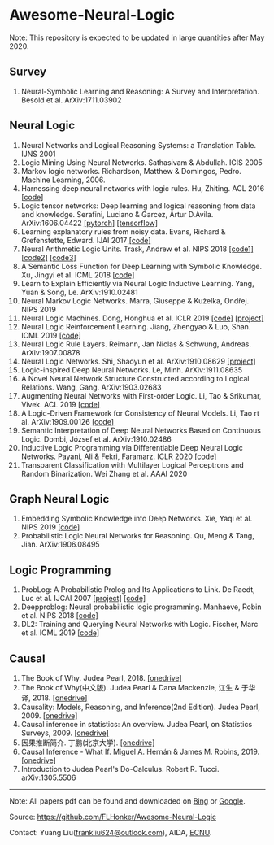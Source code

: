 # Awesome-Neural-Logic

Note: This repository is expected to be updated in large quantities after May 2020.

## Survey

1. Neural-Symbolic Learning and Reasoning: A Survey and Interpretation. Besold et al. ArXiv:1711.03902

## Neural Logic

1. Neural Networks and Logical Reasoning Systems: a Translation Table. IJNS 2001
2. Logic Mining Using Neural Networks. Sathasivam & Abdullah. ICIS 2005
3. Markov logic networks. Richardson, Matthew & Domingos, Pedro. Machine Learning, 2006.
4. Harnessing deep neural networks with logic rules. Hu, Zhiting. ACL 2016 [[code]][16]
5. Logic tensor networks: Deep learning and logical reasoning from data and knowledge. Serafini, Luciano & Garcez, Artur D.Avila. ArXiv:1606.04422 [[pytorch]][17] [[tensorflow]][18]
6. Learning explanatory rules from noisy data. Evans, Richard & Grefenstette, Edward. IJAI 2017 [[code]][19]
7. Neural Arithmetic Logic Units. Trask, Andrew et al. NIPS 2018 [[code1]][1] [[code2]][2] [[code3]][3]
8. A Semantic Loss Function for Deep Learning with Symbolic Knowledge. Xu, Jingyi et al. ICML 2018 [[code]][4]
9. Learn to Explain Efficiently via Neural Logic Inductive Learning. Yang, Yuan & Song, Le. ArXiv:1910.02481
10. Neural Markov Logic Networks. Marra, Giuseppe & Kuželka, Ondřej. NIPS 2019
11. Neural Logic Machines. Dong, Honghua et al. ICLR 2019 [[code]][6] [[project]][7]
12. Neural Logic Reinforcement Learning. Jiang, Zhengyao & Luo, Shan. ICML 2019 [[code]][8]
13. Neural Logic Rule Layers. Reimann, Jan Niclas & Schwung, Andreas. ArXiv:1907.00878
14. Neural Logic Networks. Shi, Shaoyun et al. ArXiv:1910.08629 [[project]][10]
15. Logic-inspired Deep Neural Networks. Le, Minh. ArXiv:1911.08635
16. A Novel Neural Network Structure Constructed according to Logical Relations. Wang, Gang. ArXiv:1903.02683
17. Augmenting Neural Networks with First-order Logic. Li, Tao & Srikumar, Vivek. ACL 2019 [[code]][20]
18. A Logic-Driven Framework for Consistency of Neural Models. Li, Tao rt al. ArXiv:1909.00126 [[code]][12]
19. Semantic Interpretation of Deep Neural Networks Based on Continuous Logic. Dombi, József et al. ArXiv:1910.02486
20. Inductive Logic Programming via Differentiable Deep Neural Logic Networks. Payani, Ali & Fekri, Faramarz. ICLR 2020 [[code]][11]
21. Transparent Classification with Multilayer Logical Perceptrons and Random Binarization. Wei Zhang et al. AAAI 2020


## Graph Neural Logic

1. Embedding Symbolic Knowledge into Deep Networks. Xie, Yaqi et al. NIPS 2019 [[code]][5]
2. Probabilistic Logic Neural Networks for Reasoning. Qu, Meng & Tang, Jian. ArXiv:1906.08495


## Logic Programming
1. ProbLog: A Probabilistic Prolog and Its Applications to Link. De Raedt, Luc et al. IJCAI 2007 [[project]][13] [[code]][14]
2. Deepproblog: Neural probabilistic logic programming. Manhaeve, Robin et al. NIPS 2018 [[code]][15]
3. DL2: Training and Querying Neural Networks with Logic. Fischer, Marc et al. ICML 2019 [[code]][9]


## Causal
1. <book> The Book of Why. Judea Pearl, 2018. [[onedrive]][21]
2. <book> The Book of Why(中文版). Judea Pearl & Dana Mackenzie, 江⽣ & 于华 译, 2018. [[onedrive]][22]
3. <book> Causality: Models, Reasoning, and Inference(2nd Edition). Judea Pearl, 2009. [[onedrive]][23]
4. <book> Causal inference in statistics: An overview. Judea Pearl, on Statistics Surveys, 2009. [[onedrive]][24]
5. <book> 因果推断简介. 丁鹏(北京大学). [[onedrive]][25]
6. <book> Causal Inference - What If. Miguel A. Hernán & James M. Robins, 2019. [[onedrive]][26]
7. Introduction to Judea Pearl's Do-Calculus. Robert R. Tucci. arXiv:1305.5506
---
Note: All papers pdf can be found and downloaded on [Bing](https://www.bing.com) or [Google](https://www.google.com).

Source: <https://github.com/FLHonker/Awesome-Neural-Logic>


Contact: Yuang Liu(<frankliu624@outlook.com>), AIDA, [ECNU](https://www.ecnu.edu.cn/).

[1]:https://github.com/bharathgs/NALU
[2]:https://github.com/shivamsaboo17/NeuralArithmeticLogicalUnit-NALU
[3]:https://github.com/llSourcell/Neural_Arithmetic_Logic_Units
[4]:https://github.com/UCLA-StarAI/Semantic-Loss
[5]:https://github.com/meelgroup/LENSR
[6]:https://github.com/google/neural-logic-machines
[7]:https://sites.google.com/view/neural-logic-machines
[8]:https://github.com/ZhengyaoJiang/NLRL
[9]:https://github.com/eth-sri/dl2
[10]:https://www.groundai.com/project/neural-logic-networks
[11]:https://github.com/apayani/ILP
[12]:https://github.com/utahnlp/consistency
[13]:https://dtai.cs.kuleuven.be/problog/
[14]:https://github.com/ML-KULeuven/problog
[15]:https://github.com/22842219/deepproblog
[16]:https://github.com/ZhitingHu/logicnn
[17]:https://github.com/jyhong0304/LTN_pytorch
[18]:https://github.com/logictensornetworks/tutorials
[19]:https://github.com/ai-systems/DILP-Core
[20]:https://github.com/utahnlp/layer_augmentation
[21]:https://whuteducn-my.sharepoint.com/:b:/g/personal/frankliuceo_whut_edu_cn/ET2Ge2D6KAJOlrvBoAjA-okBQqz0FNVaY_Mwnd2Yn0scHA?e=2ElBsM
[22]:https://whuteducn-my.sharepoint.com/:b:/g/personal/frankliuceo_whut_edu_cn/ER1d1Fq5xcpGjIpUU8edEvIBVzpDMuXUBG87Sr_YD7Oovw?e=2bDLR3
[23]:https://whuteducn-my.sharepoint.com/:b:/g/personal/frankliuceo_whut_edu_cn/EWW5sS4nXdZLteH9fCgdPbkBh2Wfcmt_ANeM-_IixOv3EQ?e=GV06gd
[24]:https://whuteducn-my.sharepoint.com/:b:/g/personal/frankliuceo_whut_edu_cn/ESYiU9Fb9qdAquBFL1eGPr8BQBTKEJ51JQ_fiiu2Rc9aKQ?e=ZbHJH7
[25]:https://whuteducn-my.sharepoint.com/:b:/g/personal/frankliuceo_whut_edu_cn/ERHBtAQEM2NAlL14zRpXkaQBYlbQAxjbsKRgx4C2rLF4ZA?e=hxU5yH
[26]:https://whuteducn-my.sharepoint.com/:b:/g/personal/frankliuceo_whut_edu_cn/EX5-ycA86M1Lkh9CgYNW7SIBveOjgNJi9mCiNp5wCl5fhg?e=Rnz67v
